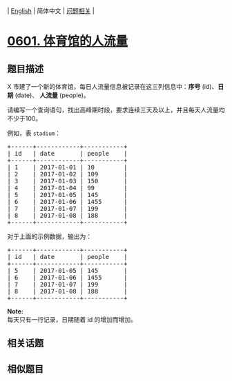 
| [English](README_EN.md) | 简体中文 | [问题相关](QUESTION.md) |
# [0601. 体育馆的人流量](https://leetcode-cn.com/problems/human-traffic-of-stadium/)
## 题目描述
<p>X 市建了一个新的体育馆，每日人流量信息被记录在这三列信息中：<strong>序号</strong> (id)、<strong>日期</strong> (date)、&nbsp;<strong>人流量</strong> (people)。</p>

<p>请编写一个查询语句，找出高峰期时段，要求连续三天及以上，并且每天人流量均不少于100。</p>

<p>例如，表 <code>stadium</code>：</p>

<pre>+------+------------+-----------+
| id   | date       | people    |
+------+------------+-----------+
| 1    | 2017-01-01 | 10        |
| 2    | 2017-01-02 | 109       |
| 3    | 2017-01-03 | 150       |
| 4    | 2017-01-04 | 99        |
| 5    | 2017-01-05 | 145       |
| 6    | 2017-01-06 | 1455      |
| 7    | 2017-01-07 | 199       |
| 8    | 2017-01-08 | 188       |
+------+------------+-----------+
</pre>

<p>对于上面的示例数据，输出为：</p>

<pre>+------+------------+-----------+
| id   | date       | people    |
+------+------------+-----------+
| 5    | 2017-01-05 | 145       |
| 6    | 2017-01-06 | 1455      |
| 7    | 2017-01-07 | 199       |
| 8    | 2017-01-08 | 188       |
+------+------------+-----------+
</pre>

<p><strong>Note:</strong><br>
每天只有一行记录，日期随着 id 的增加而增加。</p>

## 相关话题

## 相似题目

